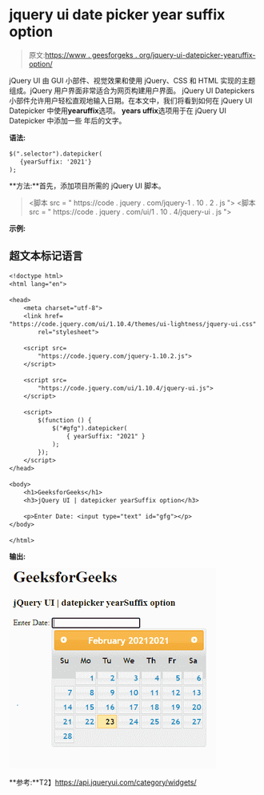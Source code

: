 # jquery ui date picker year suffix option

> 原文:[https://www . geesforgeks . org/jquery-ui-datepicker-yearuffix-option/](https://www.geeksforgeeks.org/jquery-ui-datepicker-yearsuffix-option/)

jQuery UI 由 GUI 小部件、视觉效果和使用 jQuery、CSS 和 HTML 实现的主题组成。jQuery 用户界面非常适合为网页构建用户界面。 jQuery UI Datepickers 小部件允许用户轻松直观地输入日期。在本文中，我们将看到如何在 jQuery UI Datepicker 中使用**yearuffix**选项。 **years uffix**选项用于在 jQuery UI Datepicker 中添加一些 年后的文字。

**语法:**

```
$(".selector").datepicker(
   {yearSuffix: '2021'}
);
```

**方法:**首先，添加项目所需的 jQuery UI 脚本。

> <link href="“https://code.jquery.com/ui/1.10.4/themes/ui-lightness/jquery-ui.css”" rel="“stylesheet”">
> <脚本 src = " https://code . jquery . com/jquery-1 . 10 . 2 . js "></脚本>
> <脚本 src = " https://code . jquery . com/ui/1 . 10 . 4/jquery-ui . js "></脚本>

**示例:**

## 超文本标记语言

```
<!doctype html>
<html lang="en">

<head>
    <meta charset="utf-8">
    <link href=
"https://code.jquery.com/ui/1.10.4/themes/ui-lightness/jquery-ui.css"
        rel="stylesheet">

    <script src=
        "https://code.jquery.com/jquery-1.10.2.js">
    </script>

    <script src=
        "https://code.jquery.com/ui/1.10.4/jquery-ui.js">
    </script>

    <script>
        $(function () {
            $("#gfg").datepicker(
                { yearSuffix: "2021" }
            );
        });
    </script>
</head>

<body>
    <h1>GeeksforGeeks</h1>
    <h3>jQuery UI | datepicker yearSuffix option</h3>

    <p>Enter Date: <input type="text" id="gfg"></p>
</body>

</html>
```

**输出:**

![](img/5c52412460ae98017640d1a0b50b1040.png)

**参考:**T2】https://api.jqueryui.com/category/widgets/